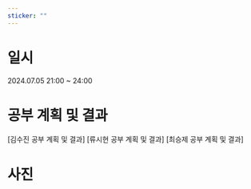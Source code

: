 ```yaml
---
sticker: ""
---
```

# 일시
2024.07.05 21:00 ~ 24:00

# 공부 계획 및 결과

[김수진 공부 계획 및 결과]
[류시현 공부 계획 및 결과]
[최승제 공부 계획 및 결과]

# 사진
